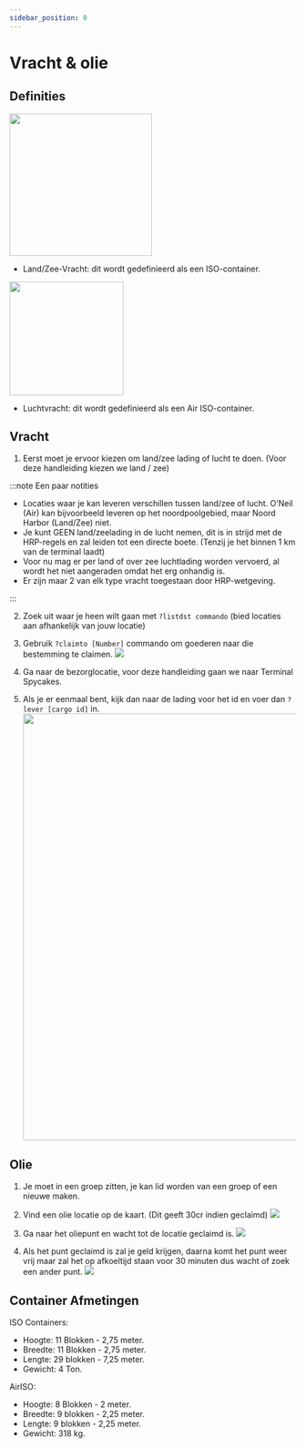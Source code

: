 ```yaml
---
sidebar_position: 0
---
```


# Vracht & olie

## Definities

<!-- css for flex -->
  <div class="flex-vcenter">
    <div>
      <img src="/img/hrp/cargooil/HRPISOContainer.png" width="250px"/>
    </div>
<p>

- Land/Zee-Vracht: dit wordt gedefinieerd als een ISO-container.

</p>
  </div>

<!-- css for flex -->
  <div class="flex-vcenter">
    <div>
      <img src="/img/hrp/cargooil/HRPAirISOContainerpng.png" width="200px"/>
    </div>
<p>

- Luchtvracht: dit wordt gedefinieerd als een Air ISO-container.

</p>
  </div>

## Vracht

1. Eerst moet je ervoor kiezen om land/zee lading of lucht te doen. (Voor deze handleiding kiezen we land / zee)

:::note Een paar notities

- Locaties waar je kan leveren verschillen tussen land/zee of lucht. O’Neil (Air) kan bijvoorbeeld leveren op het noordpoolgebied, maar Noord Harbor (Land/Zee) niet.
- Je kunt GEEN land/zeelading in de lucht nemen, dit is in strijd met de HRP-regels en zal leiden tot een directe boete. (Tenzij je het binnen 1 km van de terminal laadt)
- Voor nu mag er per land of over zee luchtlading worden vervoerd, al wordt het niet aangeraden omdat het erg onhandig is.
- Er zijn maar 2 van elk type vracht toegestaan door HRP-wetgeving.

:::

2. Zoek uit waar je heen wilt gaan met `?listdst commando` (bied locaties aan afhankelijk van jouw locatie)
3. Gebruik `?claimto [Number]` commando om goederen naar die bestemming te claimen. <img src="/img/hrp/cargooil/HRPClaimTo.png" />

4. Ga naar de bezorglocatie, voor deze handleiding gaan we naar Terminal Spycakes.
5. Als je er eenmaal bent, kijk dan naar de lading voor het id en voer dan `?lever [cargo id]` in. <img src="/img/hrp/cargooil/HRPDeliver.png" width="750px" />


## Olie

1. Je moet in een groep zitten, je kan lid worden van een groep of een nieuwe maken.
2. Vind een olie locatie op de kaart. (Dit geeft 30cr indien geclaimd) <img src="/img/hrp/cargooil/HRPOilField.png" />

3. Ga naar het oliepunt en wacht tot de locatie geclaimd is. <img src="/img/hrp/cargooil/HRPOilPointcapture1.png" />

4. Als het punt geclaimd is zal je geld krijgen, daarna komt het punt weer vrij maar zal het op afkoeltijd staan voor 30 minuten dus wacht of zoek een ander punt. <img src="/img/hrp/cargooil/HRPOilPointcapture2.png" />

## Container Afmetingen

ISO Containers:
- Hoogte: 11 Blokken - 2,75 meter.
- Breedte: 11 Blokken - 2,75 meter.
- Lengte: 29 blokken - 7,25 meter.
- Gewicht: 4 Ton.

AirISO:
- Hoogte: 8 Blokken - 2 meter.
- Breedte: 9 blokken - 2,25 meter.
- Lengte: 9 blokken - 2,25 meter.
- Gewicht: 318 kg.